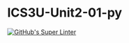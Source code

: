 # ICS3U-Unit2-01-py

[![GitHub's Super Linter](https://github.com/Rohnin-Barrette/ICS3U-Unit2-01-py/workflows/GitHub's%20Super%20Linter/badge.svg)](https://github.com/Rohnin-Barrette/ICS3U-Unit2-01-py/edit/actions)
